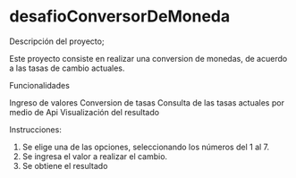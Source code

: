 # desafioConversorDeMoneda

Descripción del proyecto;

Este proyecto consiste en realizar una conversion de monedas, de acuerdo a las tasas de cambio actuales.

Funcionalidades

Ingreso de valores
Conversion de tasas
Consulta de las tasas actuales por medio de Api
Visualización del resultado

Instrucciones:

1. Se elige una de las opciones, seleccionando los números del 1 al 7.
2. Se ingresa el valor a realizar el cambio.
3. Se obtiene el resultado
